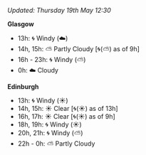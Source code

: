 *Updated: Thursday 19th May 12:30*

**Glasgow**

* 13h: :cyclone: Windy (:cloud:)
* 14h, 15h: :partly_sunny: Partly Cloudy [:cyclone:(:partly_sunny:) as of 9h]
* 16h - 23h: :cyclone: Windy (:partly_sunny:)
* 0h: :cloud: Cloudy

**Edinburgh**

* 13h: :cyclone: Windy (:sunny:)
* 14h, 15h: :sunny: Clear [:cyclone:(:sunny:) as of 13h]
* 16h, 17h: :sunny: Clear [:cyclone:(:sunny:) as of 9h]
* 18h, 19h: :cyclone: Windy (:sunny:)
* 20h, 21h: :cyclone: Windy (:partly_sunny:)
* 22h - 0h: :partly_sunny: Partly Cloudy
